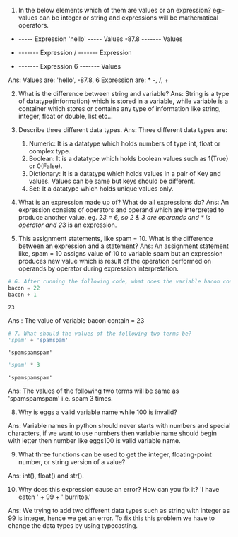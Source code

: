 1. In the below elements which of them are values or an expression? eg:- values can be integer or string and expressions will be mathematical operators.
* ----- Expression
'hello'  ----- Values
-87.8  ------- Values
-    ------- Expression
/    ------- Expression
+	 ------- Expression
6    ------- Values

Ans: Values are: 'hello', -87.8, 6
     Expression are: * -, /, +

2. What is the difference between string and variable?
Ans: String is a type of datatype(information) which is stored in a variable, while variable is a container which stores or contains any type of information like string, integer, float or double, list etc...

3. Describe three different data types.
Ans: Three different data types are: 
    1) Numeric: It is a datatype which holds numbers of type int, float or complex type.
    2) Boolean: It is a datatype which holds boolean values such as 1(True) or 0(False).
    3) Dictionary: It is a datatype which holds values in a pair of Key and values. Values can be same but keys should be different.
    4) Set: It a datatype which holds unique values only.

4. What is an expression made up of? What do all expressions do?
Ans: An expression consists of operators and operand which are interpreted to produce another value. 
    eg. 2*3 = 6, so 2 & 3 are operands and * is operator and 2*3 is an expression.

5. This assignment statements, like spam = 10. What is the difference between an expression and a statement?
Ans: An assignment statement like, spam = 10 assigns value of 10 to variable spam but an expression produces new value which is result of the operation performed on operands by operator during expression interpretation. 

```python
# 6. After running the following code, what does the variable bacon contain?
bacon = 22
bacon + 1
```
    23
Ans : The value of variable bacon contain = 23


```python
# 7. What should the values of the following two terms be?
'spam' + 'spamspam'
```

    'spamspamspam'

```python
'spam' * 3
```

    'spamspamspam'

Ans: The values of the following two terms will be same as 'spamspamspam' i.e. spam 3 times.

8. Why is eggs a valid variable name while 100 is invalid?

Ans: Variable names in python should never starts with numbers and special characters, if we want to use numbers then variable name should begin with letter then number like eggs100 is valid variable name. 

9. What three functions can be used to get the integer, floating-point number, or string version of a value?

Ans: int(), float() and str().

10. Why does this expression cause an error? How can you fix it?
'I have eaten ' + 99 + ' burritos.'

Ans:  We trying to add two different data types such as string with integer as 99 is integer, hence we get an error. To fix this this problem we have to change the data types by using typecasting.
